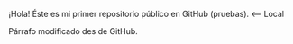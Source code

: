 ¡Hola! Éste es mi primer repositorio público en GitHub (pruebas). <-- Local

Párrafo modificado des de GitHub.
